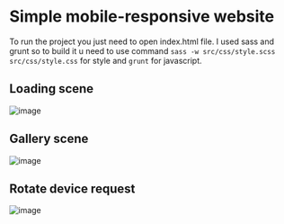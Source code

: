 # Simple mobile-responsive website
To run the project you just need to open index.html file.
I used sass and grunt so to build it u need to use command ```sass -w src/css/style.scss src/css/style.css``` for style and ```grunt``` for javascript.
## Loading scene
![image](https://github.com/user-attachments/assets/087ce1e0-fdfa-4190-acc6-54884def80d6)
## Gallery scene
![image](https://github.com/user-attachments/assets/942e5512-924b-46b6-b835-d0bdfd98e96e)
## Rotate device request
![image](https://github.com/user-attachments/assets/c826e87e-a77a-4b47-8f53-353df3af6eb4)
